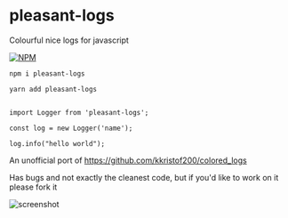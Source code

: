 # pleasant-logs
Colourful nice logs for javascript

[![NPM](https://nodei.co/npm/pleasant-logs.png)](https://www.npmjs.com/package/pleasant-logs)

```npm i pleasant-logs```

```yarn add pleasant-logs```

```

import Logger from 'pleasant-logs';

const log = new Logger('name');

log.info("hello world");

```

An unofficial port of https://github.com/kkristof200/colored_logs

Has bugs and not exactly the cleanest code, but if you'd like to work on it please fork it

![screenshot](pleasant-logs.gif)
